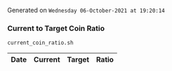 Generated on `Wednesday 06-October-2021 at 19:20:14`

### Current to Target Coin Ratio
`current_coin_ratio.sh`

Date|Current|Target|Ratio
---|---|---|---
